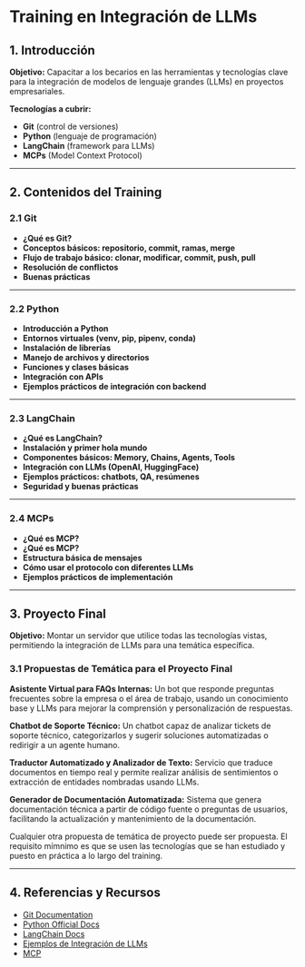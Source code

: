# Training en Integración de LLMs

## 1. Introducción

**Objetivo:**
Capacitar a los becarios en las herramientas y tecnologías clave para la integración de modelos de lenguaje grandes (LLMs) en proyectos empresariales.

**Tecnologías a cubrir:**

- **Git** (control de versiones)
- **Python** (lenguaje de programación)
- **LangChain** (framework para LLMs)
- **MCPs** (Model Context Protocol)

---

## 2. Contenidos del Training

### 2.1 Git

- **¿Qué es Git?**
- **Conceptos básicos: repositorio, commit, ramas, merge**
- **Flujo de trabajo básico: clonar, modificar, commit, push, pull**
- **Resolución de conflictos**
- **Buenas prácticas**

---

### 2.2 Python

- **Introducción a Python**
- **Entornos virtuales (venv, pip, pipenv, conda)**
- **Instalación de librerías**
- **Manejo de archivos y directorios**
- **Funciones y clases básicas**
- **Integración con APIs**
- **Ejemplos prácticos de integración con backend**

---

### 2.3 LangChain

- **¿Qué es LangChain?**
- **Instalación y primer hola mundo**
- **Componentes básicos: Memory, Chains, Agents, Tools**
- **Integración con LLMs (OpenAI, HuggingFace)**
- **Ejemplos prácticos: chatbots, QA, resúmenes**
- **Seguridad y buenas prácticas**

---

### 2.4 MCPs

- **¿Qué es MCP?**
- **¿Qué es MCP?**
- **Estructura básica de mensajes**
- **Cómo usar el protocolo con diferentes LLMs**
- **Ejemplos prácticos de implementación**

---

## 3. Proyecto Final

**Objetivo:**
Montar un servidor que utilice todas las tecnologías vistas, permitiendo la integración de LLMs para una temática específica.

### 3.1 Propuestas de Temática para el Proyecto Final

**Asistente Virtual para FAQs Internas:** Un bot que responde preguntas frecuentes sobre la empresa o el área de trabajo, usando un conocimiento base y LLMs para mejorar la comprensión y personalización de respuestas.

**Chatbot de Soporte Técnico:** Un chatbot capaz de analizar tickets de soporte técnico, categorizarlos y sugerir soluciones automatizadas o redirigir a un agente humano.

**Traductor Automatizado y Analizador de Texto:** Servicio que traduce documentos en tiempo real y permite realizar análisis de sentimientos o extracción de entidades nombradas usando LLMs.

**Generador de Documentación Automatizada:** Sistema que genera documentación técnica a partir de código fuente o preguntas de usuarios, facilitando la actualización y mantenimiento de la documentación.

Cualquier otra propuesta de temática de proyecto puede ser propuesta. El requisito mímnimo es que se usen las tecnologías que se han estudiado y puesto en práctica a lo largo del training.

---

## 4. Referencias y Recursos

- [Git Documentation](https://git-scm.com/doc)
- [Python Official Docs](https://docs.python.org/3/)
- [LangChain Docs](https://python.langchain.com/)
- [Ejemplos de Integración de LLMs](https://huggingface.co/blog)
- [MCP](https://modelcontextprotocol.io)
